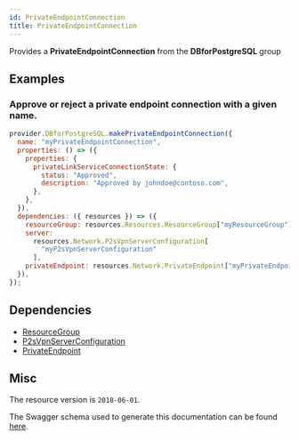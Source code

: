 ```yaml
---
id: PrivateEndpointConnection
title: PrivateEndpointConnection
---
```

Provides a **PrivateEndpointConnection** from the **DBforPostgreSQL** group
## Examples
### Approve or reject a private endpoint connection with a given name.
```js
provider.DBforPostgreSQL.makePrivateEndpointConnection({
  name: "myPrivateEndpointConnection",
  properties: () => ({
    properties: {
      privateLinkServiceConnectionState: {
        status: "Approved",
        description: "Approved by johndoe@contoso.com",
      },
    },
  }),
  dependencies: ({ resources }) => ({
    resourceGroup: resources.Resources.ResourceGroup["myResourceGroup"],
    server:
      resources.Network.P2sVpnServerConfiguration[
        "myP2sVpnServerConfiguration"
      ],
    privateEndpoint: resources.Network.PrivateEndpoint["myPrivateEndpoint"],
  }),
});

```
## Dependencies
- [ResourceGroup](../Resources/ResourceGroup.md)
- [P2sVpnServerConfiguration](../Network/P2sVpnServerConfiguration.md)
- [PrivateEndpoint](../Network/PrivateEndpoint.md)
## Misc
The resource version is `2018-06-01`.

The Swagger schema used to generate this documentation can be found [here](https://github.com/Azure/azure-rest-api-specs/tree/main/specification/postgresql/resource-manager/Microsoft.DBforPostgreSQL/stable/2018-06-01/PrivateEndpointConnections.json).
